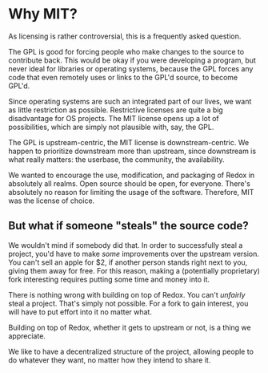 Why MIT?
=======

As licensing is rather controversial, this is a frequently asked question.

The GPL is good for forcing people who make changes to the source to contribute back. This would be okay if you were developing a program, but never ideal for libraries or operating systems, because the GPL forces any code that even remotely uses or links to the GPL'd source, to become GPL'd.

Since operating systems are such an integrated part of our lives, we want as little restriction as possible. Restrictive licenses are quite a big disadvantage for OS projects. The MIT license opens up a lot of possibilities, which are simply not plausible with, say, the GPL.

The GPL is upstream-centric, the MIT license is downstream-centric. We happen to prioritize downstream more than upstream, since downstream is what really matters: the userbase, the community, the availability.

We wanted to encourage the use, modification, and packaging of Redox in absolutely all realms. Open source should be open, for everyone. There's absolutely no reason for limiting the usage of the software. Therefore, MIT was the license of choice.

But what if someone "steals" the source code?
---------------------------------------------

We wouldn't mind if somebody did that. In order to successfully steal a project, you'd have to make _some_ improvements over the upstream version. You can't sell an apple for $2, if another person stands right next to you, giving them away for free. For this reason, making a (potentially proprietary) fork interesting requires putting some time and money into it.

There is nothing wrong with building on top of Redox. You can't _unfairly_ steal a project. That's simply not possible. For a fork to gain interest, you will have to put effort into it no matter what.

Building on top of Redox, whether it gets to upstream or not, is a thing we appreciate.

We like to have a decentralized structure of the project, allowing people to do whatever they want, no matter how they intend to share it.
